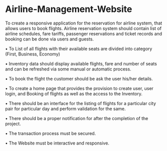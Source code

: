 # Airline-Management-Website
To create a responsive application for the reservation for airline system, that allows users to book flights. Airline reservation system should contain list of airline schedules, fare tariffs, passenger reservations and ticket records and booking can be done via users and guests.

•	To List of all flights with their available seats are divided into category (First, Business, Economy)

•	Inventory data should display available flights, fare and number of seats and can be refreshed via some manual or automatic process.

•	To book the flight the customer should be ask the user his/her details.

•	To create a home page that provides the provision to create user, user login, and Booking of flights as well as the access to the Inventory.

•	There should be an interface for the listing of flights for a particular city pair for particular day and perform validation for the same.

•	There should be a proper notification for after the completion of the project.

•	The transaction process must be secured.

•	The Website must be interactive and responsive.

